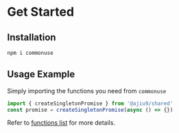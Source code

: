 # Get Started

## Installation

```bash
npm i commonuse
```

## Usage Example

Simply importing the functions you need from `commonuse`

```ts twoslash
import { createSingletonPromise } from '@ajiu9/shared'
const promise = createSingletonPromise(async () => {})
```

Refer to [functions list](/functions) for more details.
